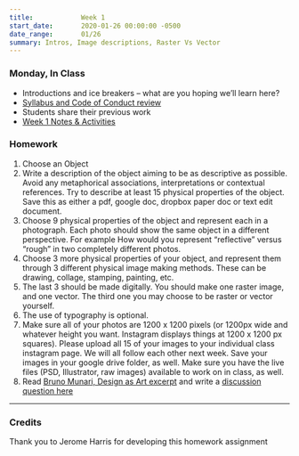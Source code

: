```yaml
---
title:            Week 1
start_date:       2020-01-26 00:00:00 -0500
date_range:       01/26
summary: Intros, Image descriptions, Raster Vs Vector
---
```


### Monday, In Class

- Introductions and ice breakers – what are you hoping we&rsquo;ll learn here?
- [Syllabus and Code of Conduct review](https://paper.dropbox.com/doc/Design-1B-Form-and-Meaning--AtIDm9jRoz66xnJVDOfvc4hPAQ-U3h3ef2YNBeq6Pci4E5r0)
- Students share their previous work
- [Week 1 Notes & Activities](https://paper.dropbox.com/doc/1B-Day-1--AtKKFyQ_f3VNR1XLm4l4Cz81AQ-ISTPHb4Ph9ApUDXtGECSE)

### Homework

1. Choose an Object
2. Write a description of the object aiming to be as descriptive as possible. Avoid any metaphorical associations, interpretations or contextual references. Try to describe at least 15 physical properties of the object. Save this as either a pdf, google doc, dropbox paper doc or text edit document.
3. Choose 9 physical properties of the object and represent each in a photograph. Each photo should show the same object in a different perspective. For example How would you represent “reflective” versus “rough” in two completely different photos.
4. Choose 3 more physical properties of your object, and represent them through 3 different physical image making methods. These can be drawing, collage, stamping, painting, etc.
5. The last 3 should be made digitally. You should make one raster image, and one vector. The third one you may choose to be raster or vector yourself.
6. The use of typography is optional.
7. Make sure all of your photos are 1200 x 1200 pixels (or 1200px wide and whatever height you want. Instagram displays things at 1200 x 1200 px squares). Please upload all 15 of your images to your individual class instagram page. We will all follow each other next week. Save your images in your google drive folder, as well. Make sure you have the live files (PSD, Illustrator, raw images) available to work on in class, as well.
8. Read [Bruno Munari, Design as Art excerpt](../assets/readings/bruno-munari.pdf) and write a [discussion question here](https://paper.dropbox.com/doc/1b-Reading-Discussion-Question-Week-1--AtIdLY39~jYpJ7DookpEa__AAQ-2HgnCUMljY7IYcVizsZT3)

---


### Credits
Thank you to Jerome Harris for developing this homework assignment

